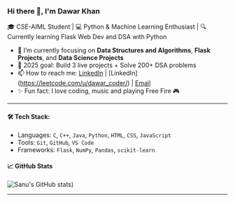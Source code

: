 ### Hi there 👋, I'm Dawar Khan

🎓 CSE-AIML Student | 💻 Python & Machine Learning Enthusiast | 🔍 Currently learning Flask Web Dev and DSA with Python

- 🌱 I’m currently focusing on **Data Structures and Algorithms**, **Flask Projects**, and **Data Science Projects**
- 🔭 2025 goal: Build 3 live projects + Solve 200+ DSA problems
- 📫 How to reach me: [LinkedIn](https://www.linkedin.com/in/dawar-khan-4926b2378/) | [LinkedIn] (https://leetcode.com/u/dawar_coder/) | [Email](dawarkhan043@email.com)
- ✨ Fun fact: I love coding, music and playing Free Fire 🎮

---

#### 🛠️ Tech Stack:
- Languages: `C`, `C++`, `Java`, `Python`, `HTML`, `CSS`, `JavaScript`
- Tools: `Git`, `GitHub`, `VS Code` 
- Frameworks: `Flask`, `NumPy`, `Pandas`, `scikit-learn`

#### 📈 GitHub Stats
![Sanu's GitHub stats](https://github-readme-stats.vercel.app/api?username=dawarkhan-ai&show_icons=true&theme=radical))

---

